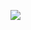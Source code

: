 [![](https://github.com/scijava/jython-autocompletion/actions/workflows/build-main.yml/badge.svg)](https://github.com/scijava/jython-autocompletion/actions/workflows/build-main.yml)

